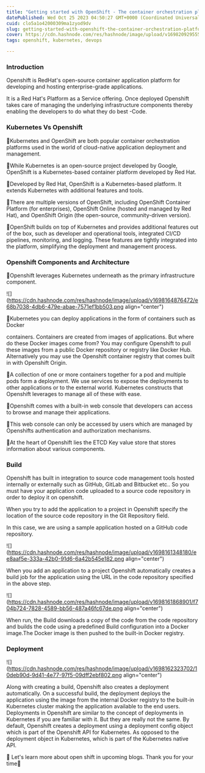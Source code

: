 ```yaml
---
title: "Getting started with OpenShift - The container orchestration platform"
datePublished: Wed Oct 25 2023 04:50:27 GMT+0000 (Coordinated Universal Time)
cuid: clo5a1o42000309ma1zyod9dv
slug: getting-started-with-openshift-the-container-orchestration-platform
cover: https://cdn.hashnode.com/res/hashnode/image/upload/v1698209295552/08c28280-e427-4db9-b6ec-e16c01002205.png
tags: openshift, kubernetes, devops

---
```


### Introduction

Openshift is RedHat's open-source container application platform for developing and hosting enterprise-grade applications.

It is a Red Hat's Platform as a Service offering. Once deployed Openshift takes care of managing the underlying infrastructure components thereby enabling the developers to do what they do best -Code.

### Kubernetes Vs Openshift

🌷Kubernetes and OpenShift are both popular container orchestration platforms used in the world of cloud-native application deployment and management.

🌷While Kubernetes is an open-source project developed by Google, OpenShift is a Kubernetes-based container platform developed by Red Hat.

🌷Developed by Red Hat, OpenShift is a Kubernetes-based platform. It extends Kubernetes with additional features and tools.

🌷There are multiple versions of OpenShift, including OpenShift Container Platform (for enterprises), OpenShift Online (hosted and managed by Red Hat), and OpenShift Origin (the open-source, community-driven version).

🌷OpenShift builds on top of Kubernetes and provides additional features out of the box, such as developer and operational tools, integrated CI/CD pipelines, monitoring, and logging. These features are tightly integrated into the platform, simplifying the deployment and management process.

### Openshift Components and Architecture

🌷Openshift leverages Kubernetes underneath as the primary infrastructure component.

![](https://cdn.hashnode.com/res/hashnode/image/upload/v1698164876472/e68b7038-4db6-479e-abae-7571ef1bb503.png align="center")

🌷Kubernetes you can deploy applications in the form of containers such as Docker

containers. Containers are created from images of applications. But where do these Docker images come from? You may configure Openshift to pull these images from a public Docker repository or registry like Docker Hub. Alternatively you may use the Openshift container registry that comes built in with Openshift Origin.

🌷A collection of one or more containers together for a pod and multiple pods form a deployment. We use services to expose the deployments to other applications or to the external world. Kubernetes constructs that Openshift leverages to manage all of these with ease.

🌷Openshift comes with a built-in web console that developers can access to browse and manage their applications.

🌷This web console can only be accessed by users which are managed by Openshifts authentication and authorization mechanisms.

🌷At the heart of Openshift lies the ETCD Key value store that stores information about various components.

### Build

Openshift has built in integration to source code management tools hosted internally or externally such as GitHub, GitLab and Bitbucket etc.. So you must have your application code uploaded to a source code repository in order to deploy it on openshift.

When you try to add the application to a project in Openshift specify the location of the source code repository in the Git Repository field.

In this case, we are using a sample application hosted on a GitHub code repository.

![](https://cdn.hashnode.com/res/hashnode/image/upload/v1698161348180/ee8aaf5e-333a-42b0-91d6-6a42b545e182.png align="center")

When you add an application to a project Openshift automatically creates a build job for the application using the URL in the code repository specified in the above step.

![](https://cdn.hashnode.com/res/hashnode/image/upload/v1698161868901/f704b724-7828-4589-bb56-487a46fc67de.png align="center")

When run, the Build downloads a copy of the code from the code repository and builds the code using a predefined Build configuration into a Docker image.The Docker image is then pushed to the built-in Docker registry.

### Deployment

![](https://cdn.hashnode.com/res/hashnode/image/upload/v1698162323702/10deb90d-9d41-4e77-97f5-09dff2ebf802.png align="center")

Along with creating a build, Openshift also creates a deployment automatically. On a successful build, the deployment deploys the application using the image from the internal Docker registry to the built-in Kubernetes cluster making the application available to the end users. Deployments in Openshift are similar to the concept of deployments in Kubernetes if you are familiar with it. But they are really not the same. By default, Openshift creates a deployment using a deployment config object which is part of the Openshift API for Kubernetes. As opposed to the deployment object in Kubernetes, which is part of the Kubernetes native API.

🌷 Let's learn more about open shift in upcoming blogs. Thank you for your time🌷